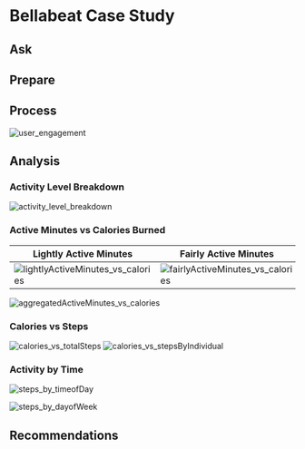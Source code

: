 # Bellabeat Case Study

## Ask
## Prepare
## Process
![user_engagement](https://github.com/aelendt/Bellabeat-Case-Study/assets/136762105/e37c8b4e-4deb-46b2-905c-f5c04f067548)
## Analysis
### Activity Level Breakdown
![activity_level_breakdown](https://github.com/aelendt/Bellabeat-Case-Study/assets/136762105/602bb2b4-57e3-4558-8764-98bfc624d3f4)

### Active Minutes vs Calories Burned
| Lightly Active Minutes | Fairly Active Minutes | Very Active Minutes |
| ---------- | ---------- | ---------- |
| ![lightlyActiveMinutes_vs_calories](https://github.com/aelendt/Bellabeat-Case-Study/assets/136762105/940f9d32-b16e-4b7b-a7ec-ade4878e979e) | ![fairlyActiveMinutes_vs_calories](https://github.com/aelendt/Bellabeat-Case-Study/assets/136762105/545c68fa-4469-45bb-bb8e-d0495cee7cd0) | ![veryActiveMinutes_vs_calories](https://github.com/aelendt/Bellabeat-Case-Study/assets/136762105/69fa8657-c5ab-4cfa-a5ec-4eac2cfee865) |

![aggregatedActiveMinutes_vs_calories](https://github.com/aelendt/Bellabeat-Case-Study/assets/136762105/f3bee796-f57d-4d5a-ab62-d65c9f565591)
### Calories vs Steps
![calories_vs_totalSteps](https://github.com/aelendt/Bellabeat-Case-Study/assets/136762105/ff8c3ca7-f5a8-47bd-83d5-58196bc28bed)
![calories_vs_stepsByIndividual](https://github.com/aelendt/Bellabeat-Case-Study/assets/136762105/ccfc76f1-e236-4051-a7a5-6064bc9b6b0a)
### Activity by Time
![steps_by_timeofDay](https://github.com/aelendt/Bellabeat-Case-Study/assets/136762105/22b014e5-83d0-4e35-83fc-9ddbc67412ae)

![steps_by_dayofWeek](https://github.com/aelendt/Bellabeat-Case-Study/assets/136762105/a5b901c2-cbc0-4fcf-8b7a-351c88c4c95e)

## Recommendations
